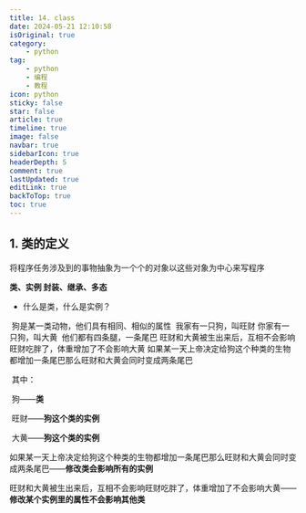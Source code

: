 ```yaml
---
title: 14. class
date: 2024-05-21 12:10:58
isOriginal: true
category:
    - python
tag:
    - python
    - 编程
    - 教程
icon: python
sticky: false
star: false
article: true
timeline: true
image: false
navbar: true
sidebarIcon: true
headerDepth: 5
comment: true
lastUpdated: true
editLink: true
backToTop: true
toc: true
---
```


## 1. 类的定义

将程序任务涉及到的事物抽象为一个个的对象以这些对象为中心来写程序

**类、实例            封装、继承、多态**

- 什么是类，什么是实例？

​	狗是某一类动物，他们具有相同、相似的属性
​	我家有一只狗，叫旺财
​	你家有一只狗，叫大黄
​	他们都有四条腿，一条尾巴
​	旺财和大黄被生出来后，互相不会影响旺财吃胖了，体重增加了不会影响大黄
​	如果某一天上帝决定给狗这个种类的生物都增加一条尾巴那么旺财和大黄会同时变成两条尾巴

​	其中：

​	狗——**类**

​	旺财——**狗这个类的实例**

​	大黄——**狗这个类的实例**

​	如果某一天上帝决定给狗这个种类的生物都增加一条尾巴那么旺财和大黄会同时变成两条尾巴——**修改类会影响所有的实例**

​	旺财和大黄被生出来后，互相不会影响旺财吃胖了，体重增加了不会影响大黄——**修改某个实例里的属性不会影响其他类**

